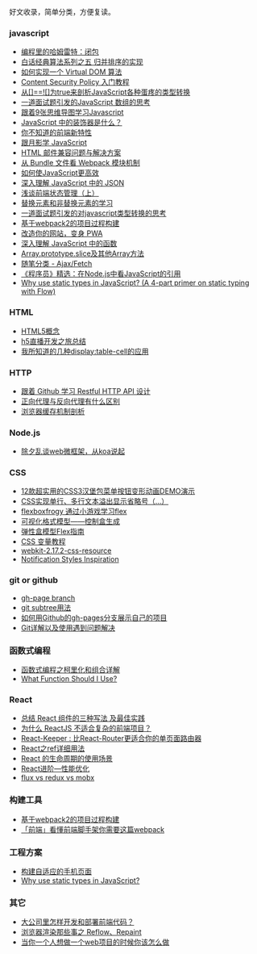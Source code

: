 好文收录，简单分类，方便复读。

### javascript
* [编程里的哈姆雷特：闭包](https://zhuanlan.zhihu.com/p/25198589?from=groupmessage&isappinstalled=0)
* [白话经典算法系列之五 归并排序的实现](http://blog.csdn.net/morewindows/article/details/6678165)
* [如何实现一个 Virtual DOM 算法](https://github.com/livoras/blog/issues/13)
* [Content Security Policy 入门教程](http://www.ruanyifeng.com/blog/2016/09/csp.html)
* [从[]==![]为true来剖析JavaScript各种蛋疼的类型转换](https://github.com/jawil/blog/blob/master/%E4%BB%8E%5B%5D==!%5B%5D%E4%B8%BAtrue%E6%9D%A5%E5%89%96%E6%9E%90JavaScript%E5%90%84%E7%A7%8D%E8%9B%8B%E7%96%BC%E7%9A%84%E7%B1%BB%E5%9E%8B%E8%BD%AC%E6%8D%A2.md)
* [一道面试题引发的JavaScript 数组的思考](https://segmentfault.com/p/1210000008736068/read)
* [跟着9张思维导图学习Javascript](http://www.cnblogs.com/coco1s/p/3953653.html)
* [JavaScript 中的装饰器是什么？](https://segmentfault.com/p/1210000008917067/read)
* [你不知道的前端新特性](https://ppt.baomitu.com/display?slide_id=84a42e3e#/)
* [跟月影学 JavaScript](https://ppt.baomitu.com/d/0b2e616b#/)
* [HTML 邮件兼容问题与解决方案](https://segmentfault.com/a/1190000008864116)
* [从 Bundle 文件看 Webpack 模块机制](https://zhuanlan.zhihu.com/p/25954788)
* [如何使JavaScript更高效](https://mp.weixin.qq.com/s?__biz=MzAwNDcyNjI3OA==&mid=2650839833&idx=1&sn=5f9875dad9a30a42fde71cdc73fe1c80&chksm=80d3b070b7a43966e60db043f36e4546cd26f8c296fc0f869678ea157bf47efa934157653e2d&scene=0&key=04b8921fa35d3638e7d42cac7701bdb033285ff357b8c6a3942295b519962fde1c95df53d8f00b8d381dc141014f58e46856d7e1c8b2c22a88443be479abb116e6734ba5c3f75a5be6416fba5cf0d9ac&ascene=0&uin=MTEyODM3MjU%3D&devicetype=iMac+MacBookPro11%2C4+OSX+OSX+10.12.3+build(16D32)&version=12020010&nettype=WIFI&fontScale=100&pass_ticket=UoH1PggGCQJVh7HRphfdNBDqukwNH4xvZG5BBguqpe4%3D)
* [深入理解 JavaScript 中的 JSON](https://mp.weixin.qq.com/s?__biz=MzAwNjI5MTYyMw==&mid=2651493909&idx=1&sn=4986f564a369e35032427b65b5ede822&chksm=80f19fddb78616cbc6fa50b9c0dcd472bc32be9e09cdec1c8594a60c99b36d22dd91eb85a9a4&scene=0&key=779444c854969d5afe2cf605fa2ea6e6b09f9698817da19fd9cc905856449908a2592050fe5a5cb9f1c7d27c90b4ffb9ec5b928a5467c5e55afab87f570774e512c3e9980a0dd4ca30dd30bbd2055956&ascene=0&uin=MTEyODM3MjU%3D&devicetype=iMac+MacBookPro11%2C4+OSX+OSX+10.12.3+build(16D32)&version=12020110&nettype=WIFI&fontScale=100&pass_ticket=H89beKhjdRb8xS7hmqEqirEPJ1U03OH3%2BGkBw3pF%2BXg%3D)
* [浅谈前端状态管理（上）](https://zhuanlan.zhihu.com/p/25800767)
* [替换元素和非替换元素的学习](http://www.cnblogs.com/WebShare-hilda/p/4713890.html)
* [一道面试题引发的对javascript类型转换的思考](http://www.cnblogs.com/coco1s/p/6509141.html)
* [基于webpack2的项目过程构建](https://github.com/ddtf/blog/blob/master/2017-3/webpack2%E5%9C%A8%E9%A1%B9%E7%9B%AE%E4%B8%AD%E7%BB%8F%E9%AA%8C%E5%88%86%E4%BA%AB.md?from=timeline&isappinstalled=0)
* [改造你的网站，变身 PWA](https://segmentfault.com/a/1190000008880637)
* [深入理解 JavaScript 中的函数](https://mp.weixin.qq.com/s?__biz=MzAwNjI5MTYyMw==&mid=2651493918&idx=1&sn=c3e46ba39f6164d6d794814e0815d87b&chksm=80f19fd6b78616c0866991c6569d4a1042acfc3c0bdb6db332d623b80a77b01d066664de3540&scene=0&key=779444c854969d5a7856e8ccfaa2a4ada12922e366981f6a22559de0aaa60e95ef22136dfc15adc7a9179ea2de66663a7a74c66711f569eff9f35962da0522602387e5e31e1b8abf671dc012660d583c&ascene=0&uin=MTEyODM3MjU%3D&devicetype=iMac+MacBookPro11%2C4+OSX+OSX+10.12.3+build(16D32)&version=12020110&nettype=WIFI&fontScale=100&pass_ticket=H7F3n%2BtMGl4ini7hqJ1qyhRDMfq%2FOvxryfkRIN9Y%2F9o%3D)
* [Array.prototype.slice及其他Array方法](https://segmentfault.com/a/1190000008940666)
* [随笔分类 - Ajax/Fetch](http://www.cnblogs.com/snandy/category/285215.html)
* [《程序员》精选：在Node.js中看JavaScript的引用](http://geek.csdn.net/news/detail/188258)
* [Why use static types in JavaScript? (A 4-part primer on static typing with Flow)](https://medium.freecodecamp.com/why-use-static-types-in-javascript-part-1-8382da1e0adb)

### HTML
* [HTML5概念](https://developer.mozilla.org/zh-CN/docs/Web/Guide/HTML/HTML5)
* [h5直播开发之旅总结](https://mp.weixin.qq.com/s?__biz=MzAwNDcyNjI3OA==&mid=2650839799&idx=1&sn=92c9033329e5bdfc57a3a138d67ad5bd&chksm=80d3b19eb7a43888e61806dcf0278a0400dfbb6b1f923344815db66e770fbc7a3971a14500fb&scene=0&key=1020c6e683cdee292d85ddeae96ae2453e850cbaea9b768ca60abd849aba52dba2206b1125929e0555d4c11de95215211ceb50678d722ca1deb7014437787b7d1b5fde4567686f3b8b60a0db8e8308e1&ascene=0&uin=MTEyODM3MjU%3D&devicetype=iMac+MacBookPro11%2C4+OSX+OSX+10.12.3+build(16D32)&version=12010310&nettype=WIFI&fontScale=100&pass_ticket=mHRtzZTrxBhqYf8y%2FimXJZhs7rULeD7jSJhT0PmTquk%3D)
* [我所知道的几种display:table-cell的应用](http://www.zhangxinxu.com/wordpress/2010/10/%E6%88%91%E6%89%80%E7%9F%A5%E9%81%93%E7%9A%84%E5%87%A0%E7%A7%8Ddisplaytable-cell%E7%9A%84%E5%BA%94%E7%94%A8/)

### HTTP
* [跟着 Github 学习 Restful HTTP API 设计](https://segmentfault.com/p/1210000008733982/read)
* [正向代理与反向代理有什么区别](http://mp.weixin.qq.com/s/ikrI3rmSYs83wdSWqq2QIg)
* [浏览器缓存机制剖析](http://louiszhai.github.io/2017/04/07/http-cache/)

### Node.js
* [除夕乱谈web微框架，从koa说起](https://zhuanlan.zhihu.com/p/20558764?columnSlug=browsnet)

### CSS
* [12款超实用的CSS3汉堡包菜单按钮变形动画DEMO演示](http://www.html5tricks.com/demo/css3-hamburger-button/index.html)
* [CSS实现单行、多行文本溢出显示省略号（…）](http://www.daqianduan.com/6179.html)
* [flexboxfrogy 通过小游戏学习flex](http://flexboxfroggy.com/#zh-cn)
* [可视化格式模型——控制盒生成](http://www.ayqy.net/doc/css2-1/visuren.html#inline-boxes)
* [弹性盒模型Flex指南](http://louiszhai.github.io/2017/01/13/flex/)
* [CSS 变量教程](http://www.ruanyifeng.com/blog/2017/05/css-variables.html)
* [webkit-2.17.2-css-resource](https://trac.webkit.org/browser/webkit/releases/WebKitGTK/webkit-2.17.2/Source/WebCore/css/html.css)
* [Notification Styles Inspiration](https://tympanus.net/Development/NotificationStyles/index.html)

### git or github
* [gh-page branch](https://gist.github.com/chrisjacob/825950)
* [git subtree用法](http://www.cnblogs.com/jingwhale/p/6054492.html)
* [如何用Github的gh-pages分支展示自己的项目](http://www.cnblogs.com/MuYunyun/p/6082359.html)
* [Git详解以及使用遇到问题解决](http://www.jianshu.com/p/8f0433090e2b)

### 函数式编程
* [函数式编程之柯里化和组合详解](https://segmentfault.com/a/1190000007328944)
* [What Function Should I Use?](https://github.com/ramda/ramda/wiki/What-Function-Should-I-Use%3F)

### React
* [总结 React 组件的三种写法 及最佳实践](http://www.cnblogs.com/mrfront/p/6275155.html)
* [为什么 ReactJS 不适合复杂的前端项目？](http://insights.thoughtworkers.org/more-than-react-1/)
* [React-Keeper : 比React-Router更适合你的单页面路由器](https://zhuanlan.zhihu.com/p/25081540?from=timeline&isappinstalled=0)
* [React之ref详细用法](https://segmentfault.com/a/1190000008665915)
* [React 的生命周期的使用场景](http://johannlai.com/2017/04/08/React%20Lifecycle%20Methods/)
* [React进阶—性能优化](https://segmentfault.com/a/1190000008925295)
* [flux vs redux vs mobx](http://zhenhua-lee.github.io/react/state-manage.html?utm_source=tuicool&utm_medium=referral)

### 构建工具
* [基于webpack2的项目过程构建](https://github.com/ddtf/blog/blob/master/2017-3/webpack2%E5%9C%A8%E9%A1%B9%E7%9B%AE%E4%B8%AD%E7%BB%8F%E9%AA%8C%E5%88%86%E4%BA%AB.md?from=timeline&isappinstalled=0)
* [「前端」看懂前端脚手架你需要这篇webpack](https://segmentfault.com/a/1190000008683588)

### 工程方案
* [构建自适应的手机页面](https://segmentfault.com/a/1190000002698944)
* [Why use static types in JavaScript? ](https://medium.freecodecamp.com/why-use-static-types-in-javascript-part-1-8382da1e0adb)


###  其它
* [大公司里怎样开发和部署前端代码？](https://github.com/fouber/blog/issues/6)
* [浏览器渲染那些事之 Reflow、Repaint](https://acrens.github.io/2017/03/23/2017-03-22-reflow&repaint/)
* [当你一个人想做一个web项目的时候你该怎么做](https://zhuanlan.zhihu.com/p/20575952)
